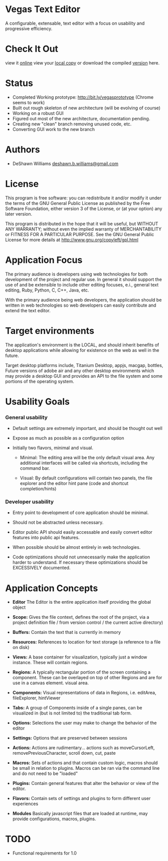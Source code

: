 
Vegas Text Editor
=====================

  A configurable, extensable, text editor with a focus on usability and
  progressive efficiency.

Check It Out
=====================
  view it <a href="http://editor.vegasjs.com/git/master/src/">online</a>
  view your <a href="src/vegas.html">local copy</a>
  or download the compiled <a href="http://download.editor.vegasjs.com/">version</a> here.

Status
=====================
* Completed Working prototype: http://bit.ly/vegasprototype (Chrome seems to work)
* Built out rough skeleton of new architecture (will be evolving of course)
* Working on a robust GUI
* Figured out most of the new architecture, documentation pending.
* Creating new "clean" branch removing unused code, etc.
* Converting GUI work to the new branch

Authors
=====================
* DeShawn Williams <deshawn.b.williams@gmail.com>

License
=====================

  This program is free software: you can redistribute it and/or modify
  it under the terms of the GNU General Public License as published by
  the Free Software Foundation, either version 3 of the License, or
  (at your option) any later version.

  This program is distributed in the hope that it will be useful,
  but WITHOUT ANY WARRANTY; without even the implied warranty of
  MERCHANTABILITY or FITNESS FOR A PARTICULAR PURPOSE.  See the
  GNU General Public License for more details at
  http://www.gnu.org/copyleft/gpl.html

Application Focus
=====================

  The primary audience is developers using web technologies for both development
  of the project and regular use. In general it should support the use of and be
  extensible to include other editing focuses, e.i., general text editing, Ruby,
  Python, C, C++, Java, etc.

  With the primary audience being web developers, the application should be
  written in web technologies so web developers can easily contribute and extend
  the text editor.

Target environments
=====================

  The application's environment is the LOCAL, and should inherit benefits of
  desktop applications while allowing for existence on the web as well in the
  future.

  Target desktop platforms include, Titanium Desktop, appjs, macgap, bottles,
  Future versions of adobe air and any other desktop environments which may
  provide a desktop GUI and provides an API to the file system and some portions
  of the operating system.

 Usability Goals
=====================

### General usability ###

  - Default settings are extremely important, and should be thought out well

  - Expose as much as possible as a configuration option

  - Initially two flavors, minimal and visual.

     - Minimal: The editing area will be the only default visual area. Any
     additional interfaces will be called via shortcuts, including the command
     bar.

     - Visual: By default configurations will contain two panels, the file
     explorer and the editor hint pane (code and shortcut completion/hints)

### Developer usability ###

  - Entry point to development of core application should be minimal.

  - Should not be abstracted unless necessary.

  - Editor public API should easily accessable and easily convert editor
    features into public api features.

  - When possible should be almost entirely in web technologies.

  - Code optimizations should not unnecessarily make the application harder
   to understand. If necessary these optimizations should be EXCESSIVELY
   documented.

Application Concepts
=====================

  - **Editor**
     The Editor is the entire application itself providing the global object

  - **Scope:**
     Gives the file context, defines the root of the project, via a project
     definition file / from version control / the current active directory)

  - **Buffers:**
     Contain the text that is currently in memory

  - **Resources:**
     References to location for text storage (a reference to a file on disk)

  - **Views:**
     A base container for visualization, typically just a window instance. These
     will contain regions.

  - **Regions:**
     A typically rectangular portion of the screen containing a component. These
     can be overlayed on top of other Regions and are for use in a canvas element.
     visual area.

  - **Components:**
     Visual representations of data in Regions, i.e. editArea, fileExplorer, hintViewer

  - **Tabs:**
     A group of Components inside of a single panes, can be visualized in (but
     is not limited to) the traditional tab form.

  - **Options:**
      Selections the user may make to change the behavior of the editor

  - **Settings:**
      Options that are preserved between sessions

  - **Actions:**
     Actions are rudimentary... actions such as moveCursorLeft, removePreviousCharacter, scroll down, cut, paste

  - **Macros:**
     Sets of actions and that contain custom logic, macros should be small
     in relation to plugins. Macros can be ran via the command line and do not
     need to be "loaded"

  - **Plugins:**
     Contain general features that alter the behavior or view of the editor.

  - **Flavors:**
     Contain sets of settings and plugins to form different user experiences

  - **Modules**
     Basically javascript files that are loaded at runtime, may provide
     configurations, macros, plugins.

TODO
=====================
* Functional requirements for 1.0
